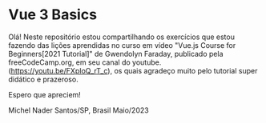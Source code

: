 # Vue 3 Basics

Olá! Neste repositório estou compartilhando os exercícios que estou fazendo das lições aprendidas no curso em vídeo "Vue.js Course for Beginners[2021 Tutorial]" de Gwendolyn Faraday, publicado pela freeCodeCamp.org, em seu canal do youtube. (https://youtu.be/FXpIoQ_rT_c), os quais agradeço muito pelo tutorial super didático e prazeroso.

Espero que apreciem!

Michel Nader
Santos/SP, Brasil
Maio/2023
